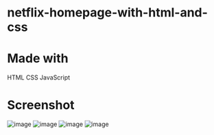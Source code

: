 # netflix-homepage-with-html-and-css
# Made with
HTML CSS JavaScript

# Screenshot
![image](https://github.com/harshi2111/netflix-homepage-with-html-and-css/assets/141211240/8691ad2e-5834-4c56-98e1-879006ef2be6)
![image](https://github.com/harshi2111/netflix-homepage-with-html-and-css/assets/141211240/88df6d1f-5fd1-4d69-8ef6-8817ab273070)
![image](https://github.com/harshi2111/netflix-homepage-with-html-and-css/assets/141211240/0b31c903-546d-4ce2-9516-64d6f4f876bd)
![image](https://github.com/harshi2111/netflix-homepage-with-html-and-css/assets/141211240/63eabd89-4525-4a33-89cf-bf35a210ea99)



